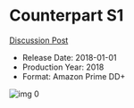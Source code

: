 # Counterpart S1

[Discussion Post](https://www.avsforum.com/threads/bass-eq-for-filtered-movies.2995212/post-59409318)

* Release Date: 2018-01-01
* Production Year: 2018
* Format: Amazon Prime DD+

![img 0](https://i.imgur.com/njH6TrN.jpg)


